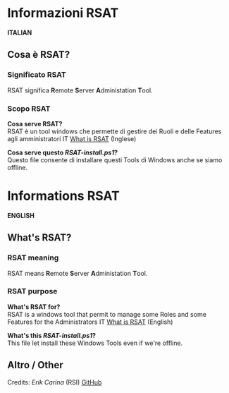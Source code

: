 # Informazioni RSAT

**ITALIAN**

## Cosa è RSAT?

### Significato RSAT

RSAT significa **R**emote **S**erver **A**dministation **T**ool.

### Scopo RSAT

**Cosa serve RSAT?**  
RSAT è un tool windows che permette di gestire dei Ruoli e delle Features agli amministratori IT
[What is RSAT](https://www.techtarget.com/searchwindowsserver/definition/RSAT-Microsoft-Remote-Server-Administration-Tools) (Inglese)

**Cosa serve questo *RSAT-install.ps1*?**  
Questo file consente di installare questi Tools di Windows anche se siamo offline.


# Informations RSAT

**ENGLISH**

## What's RSAT?

### RSAT meaning

RSAT means **R**emote **S**erver **A**dministation **T**ool.

### RSAT purpose

**What's RSAT for?**  
RSAT is a windows tool that permit to manage some Roles and some Features for the Administrators IT
[What is RSAT](https://www.techtarget.com/searchwindowsserver/definition/RSAT-Microsoft-Remote-Server-Administration-Tools) (English)

**What's this *RSAT-install.ps1*?**  
This file let install these Windows Tools even if we're offline.


## Altro / Other 

Credits: *Erik Carina* (RSI)
[GitHub](https://github.com/Ek6pr0/RSAT_Offline_11)